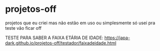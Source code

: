 # projetos-off
 projetos que eu criei mas não estão em uso ou simplesmente só usei pra teste vão ficar off

 TESTE PARA SABER A FAIXA ETÁRIA DE IDADE: https://japa-dark.github.io/projetos-off/testador/faixadeidade.html
